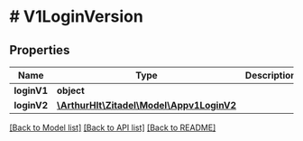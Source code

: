 # # V1LoginVersion

## Properties

Name | Type | Description | Notes
------------ | ------------- | ------------- | -------------
**loginV1** | **object** |  | [optional]
**loginV2** | [**\ArthurHlt\Zitadel\Model\Appv1LoginV2**](Appv1LoginV2.md) |  | [optional]

[[Back to Model list]](../../README.md#models) [[Back to API list]](../../README.md#endpoints) [[Back to README]](../../README.md)
